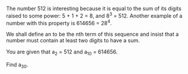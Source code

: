 The number 512 is interesting because it is equal to the sum of its digits raised to some power: 5 + 1 + 2 = 8, and 8<sup>3</sup> = 512. Another example of a number with this property is 614656 = 28<sup>4</sup>.

We shall define an to be the nth term of this sequence and insist that a number must contain at least two digits to have a sum.

You are given that a<sub>2</sub> = 512 and a<sub>10</sub> = 614656.

Find a<sub>30</sub>.